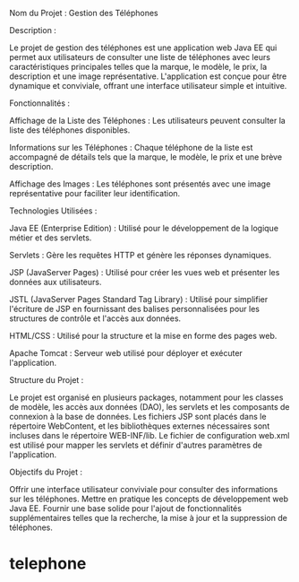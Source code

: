 Nom du Projet : Gestion des Téléphones

Description :

Le projet de gestion des téléphones est une application web Java EE qui permet aux utilisateurs de consulter une liste de téléphones avec leurs caractéristiques principales telles que la marque, le modèle, le prix, la description et une image représentative. L'application est conçue pour être dynamique et conviviale, offrant une interface utilisateur simple et intuitive.

Fonctionnalités :

Affichage de la Liste des Téléphones : Les utilisateurs peuvent consulter la liste des téléphones disponibles.

Informations sur les Téléphones : Chaque téléphone de la liste est accompagné de détails tels que la marque, le modèle, le prix et une brève description.

Affichage des Images : Les téléphones sont présentés avec une image représentative pour faciliter leur identification.

Technologies Utilisées :

Java EE (Enterprise Edition) : Utilisé pour le développement de la logique métier et des servlets.

Servlets : Gère les requêtes HTTP et génère les réponses dynamiques.

JSP (JavaServer Pages) : Utilisé pour créer les vues web et présenter les données aux utilisateurs.

JSTL (JavaServer Pages Standard Tag Library) : Utilisé pour simplifier l'écriture de JSP en fournissant des balises personnalisées pour les structures de contrôle et l'accès aux données.

HTML/CSS : Utilisé pour la structure et la mise en forme des pages web.

Apache Tomcat : Serveur web utilisé pour déployer et exécuter l'application.

Structure du Projet :

Le projet est organisé en plusieurs packages, notamment pour les classes de modèle, les accès aux données (DAO), les servlets et les composants de connexion à la base de données. Les fichiers JSP sont placés dans le répertoire WebContent, et les bibliothèques externes nécessaires sont incluses dans le répertoire WEB-INF/lib. Le fichier de configuration web.xml est utilisé pour mapper les servlets et définir d'autres paramètres de l'application.

Objectifs du Projet :

Offrir une interface utilisateur conviviale pour consulter des informations sur les téléphones.
Mettre en pratique les concepts de développement web Java EE.
Fournir une base solide pour l'ajout de fonctionnalités supplémentaires telles que la recherche, la mise à jour et la suppression de téléphones.
# telephone
